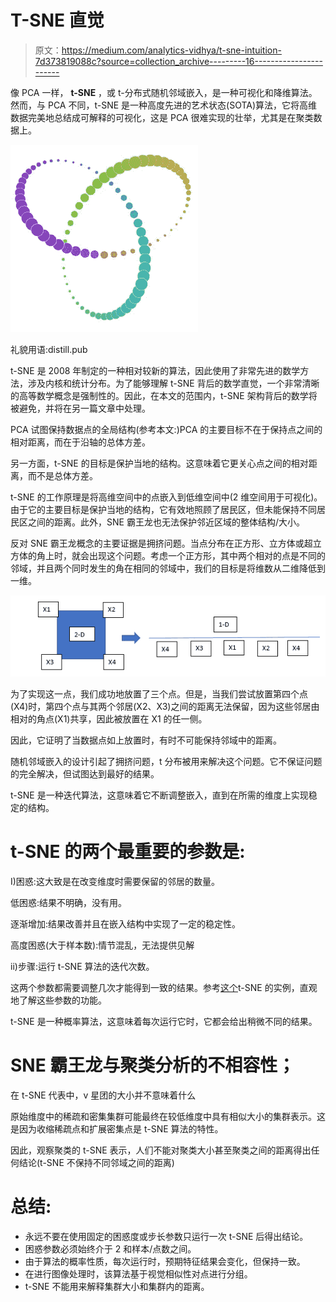 # T-SNE 直觉

> 原文：<https://medium.com/analytics-vidhya/t-sne-intuition-7d373819088c?source=collection_archive---------16----------------------->

像 PCA 一样， **t-SNE** ，或 t-分布式随机邻域嵌入，是一种可视化和降维算法。然而，与 PCA 不同，t-SNE 是一种高度先进的艺术状态(SOTA)算法，它将高维数据完美地总结成可解释的可视化，这是 PCA 很难实现的壮举，尤其是在聚类数据上。

![](img/49fbb9a011b79372efbc096478a3cf35.png)

礼貌用语:distill.pub

t-SNE 是 2008 年制定的一种相对较新的算法，因此使用了非常先进的数学方法，涉及内核和统计分布。为了能够理解 t-SNE 背后的数学直觉，一个非常清晰的高等数学概念是强制性的。因此，在本文的范围内，t-SNE 架构背后的数学将被避免，并将在另一篇文章中处理。

PCA 试图保持数据点的全局结构(参考本文:)PCA 的主要目标不在于保持点之间的相对距离，而在于沿轴的总体方差。

另一方面，t-SNE 的目标是保护当地的结构。这意味着它更关心点之间的相对距离，而不是总体方差。

t-SNE 的工作原理是将高维空间中的点嵌入到低维空间中(2 维空间用于可视化)。由于它的主要目标是保护当地的结构，它有效地照顾了居民区，但未能保持不同居民区之间的距离。此外，SNE 霸王龙也无法保护邻近区域的整体结构/大小。

反对 SNE 霸王龙概念的主要证据是拥挤问题。当点分布在正方形、立方体或超立方体的角上时，就会出现这个问题。考虑一个正方形，其中两个相对的点是不同的邻域，并且两个同时发生的角在相同的邻域中，我们的目标是将维数从二维降低到一维。

![](img/e6315b5e770d64177a7224591c8aeb92.png)

为了实现这一点，我们成功地放置了三个点。但是，当我们尝试放置第四个点(X4)时，第四个点与其两个邻居(X2、X3)之间的距离无法保留，因为这些邻居由相对的角点(X1)共享，因此被放置在 X1 的任一侧。

因此，它证明了当数据点如上放置时，有时不可能保持邻域中的距离。

随机邻域嵌入的设计引起了拥挤问题，t 分布被用来解决这个问题。它不保证问题的完全解决，但试图达到最好的结果。

t-SNE 是一种迭代算法，这意味着它不断调整嵌入，直到在所需的维度上实现稳定的结构。

# t-SNE 的两个最重要的参数是:

I)困惑:这大致是在改变维度时需要保留的邻居的数量。

低困惑:结果不明确，没有用。

逐渐增加:结果改善并且在嵌入结构中实现了一定的稳定性。

高度困惑(大于样本数):情节混乱，无法提供见解

ii)步骤:运行 t-SNE 算法的迭代次数。

这两个参数都需要调整几次才能得到一致的结果。参考[这个](https://distill.pub/2016/misread-tsne/)t-SNE 的实例，直观地了解这些参数的功能。

t-SNE 是一种概率算法，这意味着每次运行它时，它都会给出稍微不同的结果。

# SNE 霸王龙与聚类分析的不相容性；

在 t-SNE 代表中，v 星团的大小并不意味着什么

原始维度中的稀疏和密集集群可能最终在较低维度中具有相似大小的集群表示。这是因为收缩稀疏点和扩展密集点是 t-SNE 算法的特性。

因此，观察聚类的 t-SNE 表示，人们不能对聚类大小甚至聚类之间的距离得出任何结论(t-SNE 不保持不同邻域之间的距离)

# 总结:

*   永远不要在使用固定的困惑度或步长参数只运行一次 t-SNE 后得出结论。
*   困惑参数必须始终介于 2 和样本/点数之间。
*   由于算法的概率性质，每次运行时，预期特征结果会变化，但保持一致。
*   在进行图像处理时，该算法基于视觉相似性对点进行分组。
*   t-SNE 不能用来解释集群大小和集群内的距离。